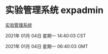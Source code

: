 # 实验管理系统 expadmin
[实验管理系统](http://58.48.55.167:56808/expadmin-782313d2-e1b1-4ea7-932e-3a55e6a1a4d0/)

2021年 01月 04日 星期一 14:40:03 CST

2021年 01月 04日 星期一 06:40:03 GMT
